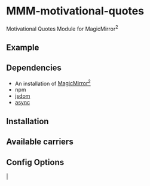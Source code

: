 # MMM-motivational-quotes
Motivational Quotes Module for MagicMirror<sup>2</sup>

## Example

## Dependencies
  * An installation of [MagicMirror<sup>2</sup>](https://github.com/MichMich/MagicMirror)
  * npm
  * [jsdom](https://www.npmjs.com/package/jsdom)
  * [async](https://www.npmjs.com/package/async)

## Installation

## Available carriers

## Config Options
|
